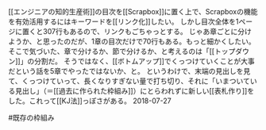 
[[エンジニアの知的生産術]]の目次を[[Scrapbox]]に置く上で、Scrapboxの機能を有効活用するにはキーワードを[[リンク化]]したい。
しかし目次全体を1ページに置くと307行もあるので、リンクもごちゃっとする。
じゃあ章ごとに分けようか、と思ったのだが、1章の目次だけで70行もある。もっと細かくしたい。
そこで気づいた、章で分けるか、節で分けるか、と考えるのは「[[トップダウン]]」の分割だ。
そうではなく、[[ボトムアップ]]でくっつけていくことが大事だという話を5章でやったではないか、と。
というわけで、末端の見出しを見て、くっつけていって、長くなりすぎない量で打ち切り、それに「いまついている見出し」（＝[[過去に作られた枠組み]]）にとらわれずに新しい[[表札作り]]をした。これって[[KJ法]]っぽさがある。
2018-07-27

#既存の枠組み